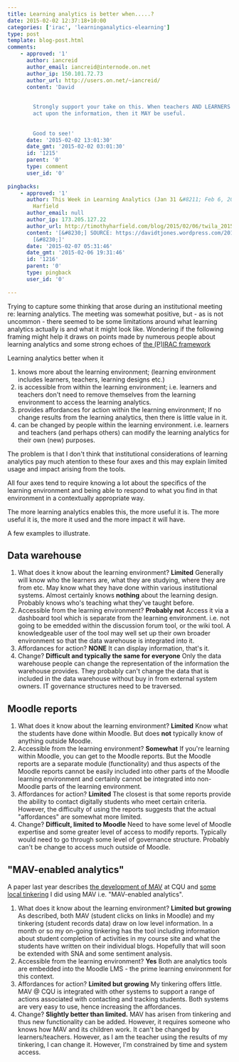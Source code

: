 ```yaml
---
title: Learning analytics is better when.....?
date: 2015-02-02 12:37:18+10:00
categories: ['irac', 'learninganalytics-elearning']
type: post
template: blog-post.html
comments:
    - approved: '1'
      author: iancreid
      author_email: iancreid@internode.on.net
      author_ip: 150.101.72.73
      author_url: http://users.on.net/~iancreid/
      content: 'David
    
    
        Strongly support your take on this. When teachers AND LEARNERS can access and
        act upon the information, then it MAY be useful.
    
    
        Good to see!'
      date: '2015-02-02 13:01:30'
      date_gmt: '2015-02-02 03:01:30'
      id: '1215'
      parent: '0'
      type: comment
      user_id: '0'
    
pingbacks:
    - approved: '1'
      author: This Week in Learning Analytics (Jan 31 &#8211; Feb 6, 2015) | Timothy D.
        Harfield
      author_email: null
      author_ip: 173.205.127.22
      author_url: http://timothyharfield.com/blog/2015/02/06/twila_20150206/
      content: '[&#8230;] SOURCE: https://davidtjones.wordpress.com/2015/02/02/learning-analytics-is-better-when/
        [&#8230;]'
      date: '2015-02-07 05:31:46'
      date_gmt: '2015-02-06 19:31:46'
      id: '1216'
      parent: '0'
      type: pingback
      user_id: '0'
    
---
```

Trying to capture some thinking that arose during an institutional meeting re: learning analytics. The meeting was somewhat positive, but - as is not uncommon - there seemed to be some limitations around what learning analytics actually is and what it might look like. Wondering if the following framing might help it draws on points made by numerous people about learning analytics and some strong echoes of [the (P)IRAC framework](/blog2/2015/01/30/using-the-pirac-thinking-about-an-integrated-dashboard/)

Learning analytics better when it

1. knows more about the learning environment; (learning environment includes learners, teachers, learning designs etc.)
2. is accessible from within the learning environment; i.e. learners and teachers don't need to remove themselves from the learning environment to access the learning analytics.
3. provides affordances for action within the learning environment; If no change results from the learning analytics, then there is little value in it.
4. can be changed by people within the learning environment. i.e. learners and teachers (and perhaps others) can modify the learning analytics for their own (new) purposes.

The problem is that I don't think that institutional considerations of learning analytics pay much atention to these four axes and this may explain limited usage and impact arising from the tools.

All four axes tend to require knowing a lot about the specifics of the learning environment and being able to respond to what you find in that environment in a contextually appropriate way.

The more learning analytics enables this, the more useful it is. The more useful it is, the more it used and the more impact it will have.

A few examples to illustrate.

## Data warehouse

1. What does it know about the learning environment? **Limited** Generally will know who the learners are, what they are studying, where they are from etc. May know what they have done within various institutional systems. Almost certainly knows **nothing** about the learning design. Probably knows who's teaching what they've taught before.
2. Accessible from the learning environment? **Probably not** Access it via a dashboard tool which is separate from the learning environment. i.e. not going to be emedded within the discussion forum tool, or the wiki tool. A knowledgeable user of the tool may well set up their own broader environment so that the data warehouse is integrated into it.
3. Affordances for action? **NONE** It can display information, that's it.
4. Change? **Difficult and typically the same for everyone** Only the data warehouse people can change the representation of the information the warehouse provides. They probably can't change the data that is included in the data warehouse without buy in from external system owners. IT governance structures need to be traversed.

## Moodle reports

1. What does it know about the learning environment? **Limited** Know what the students have done within Moodle. But does **not** typically know of anything outside Moodle.
2. Accessible from the learning environment? **Somewhat** If you're learning within Moodle, you can get to the Moodle reports. But the Moodle reports are a separate module (functionality) and thus aspects of the Moodle reports cannot be easily included into other parts of the Moodle learning environment and certainly cannot be integrated into non-Moodle parts of the learning environment.
3. Affordances for action? **Limited** The closest is that some reports provide the ability to contact digitally students who meet certain criteria. However, the difficulty of using the reports suggests that the actual "affordances" are somewhat more limited.
4. Change? **Difficult, limited to Moodle** Need to have some level of Moodle expertise and some greater level of access to modify reports. Typically would need to go through some level of governance structure. Probably can't be change to access much outside of Moodle.

## "MAV-enabled analytics"

A paper last year describes [the development of MAV](/blog2/2014/09/21/breaking-bad-to-bridge-the-realityrhetoric-chasm/#mav) at CQU and [some local tinkering](/blog2/2014/09/21/breaking-bad-to-bridge-the-realityrhetoric-chasm/#extending) I did using MAV i.e. "MAV-enabled analytics".

1. What does it know about the learning environment? **Limited but growing** As described, both MAV (student clicks on links in Moodle) and my tinkering (student records data) draw on low level information. In a month or so my on-going tinkering has the tool including information about student completion of activities in my course site and what the students have written on their individual blogs. Hopefully that will soon be extended with SNA and some sentiment analysis.
2. Accessible from the learning environment? **Yes** Both are analytics tools are embedded into the Moodle LMS - the prime learning environment for this context.
3. Affordances for action? **Limited but growing** My tinkering offers little. MAV @ CQU is integrated with other systems to support a range of actions associated with contacting and tracking students. Both systems are very easy to use, hence increasing the affordances.
4. Change? **Slightly better than limited.** MAV has arisen from tinkering and thus new functionality can be added. However, it requires someone who knows how MAV and its children work. It can't be changed by learners/teachers. However, as I am the teacher using the results of my tinkering, I can change it. However, I'm constrained by time and system access.